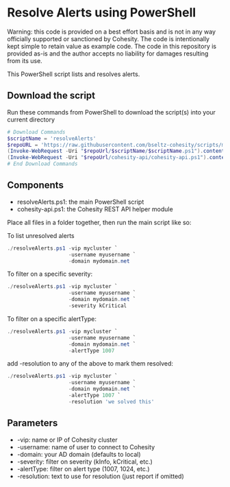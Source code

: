 # Resolve Alerts using PowerShell

Warning: this code is provided on a best effort basis and is not in any way officially supported or sanctioned by Cohesity. The code is intentionally kept simple to retain value as example code. The code in this repository is provided as-is and the author accepts no liability for damages resulting from its use.

This PowerShell script lists and resolves alerts.

## Download the script

Run these commands from PowerShell to download the script(s) into your current directory

```powershell
# Download Commands
$scriptName = 'resolveAlerts'
$repoURL = 'https://raw.githubusercontent.com/bseltz-cohesity/scripts/master/powershell'
(Invoke-WebRequest -Uri "$repoUrl/$scriptName/$scriptName.ps1").content | Out-File "$scriptName.ps1"; (Get-Content "$scriptName.ps1") | Set-Content "$scriptName.ps1"
(Invoke-WebRequest -Uri "$repoUrl/cohesity-api/cohesity-api.ps1").content | Out-File cohesity-api.ps1; (Get-Content cohesity-api.ps1) | Set-Content cohesity-api.ps1
# End Download Commands
```

## Components

* resolveAlerts.ps1: the main PowerShell script
* cohesity-api.ps1: the Cohesity REST API helper module

Place all files in a folder together, then run the main script like so:

To list unresolved alerts

```powershell
./resolveAlerts.ps1 -vip mycluster `
                    -username myusername `
                    -domain mydomain.net
```

To filter on a specific severity:

```powershell
./resolveAlerts.ps1 -vip mycluster `
                    -username myusername `
                    -domain mydomain.net `
                    -severity kCritical
```

To filter on a specific alertType:

```powershell
./resolveAlerts.ps1 -vip mycluster `
                    -username myusername `
                    -domain mydomain.net `
                    -alertType 1007
```

add -resolution to any of the above to mark them resolved:

```powershell
./resolveAlerts.ps1 -vip mycluster `
                    -username myusername `
                    -domain mydomain.net `
                    -alertType 1007 `
                    -resolution 'we solved this'
```

## Parameters

* -vip: name or IP of Cohesity cluster
* -username: name of user to connect to Cohesity
* -domain: your AD domain (defaults to local)
* -severity: filter on severity (kInfo, kCritical, etc.)
* -alertType: filter on alert type (1007, 1024, etc.)
* -resolution: text to use for resolution (just report if omitted)
